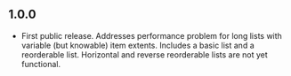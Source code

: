 ## 1.0.0

* First public release. Addresses performance problem for long lists with variable (but knowable) item extents. Includes a basic list and a reorderable list. Horizontal and reverse reorderable lists are not yet functional.
